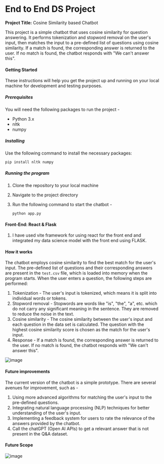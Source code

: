 # End to End DS Project

**Project Title:** Cosine Similarity based Chatbot

This project is a simple chatbot that uses cosine similarity for question answering. It performs tokenization and stopword removal on the user's input, then matches the input to a pre-defined list of questions using cosine similarity. If a match is found, the corresponding answer is returned to the user. If no match is found, the chatbot responds with "We can't answer this".

#### Getting Started

These instructions will help you get the project up and running on your local machine for development and testing purposes.

##### Prerequisites

You will need the following packages to run the project - 

* Python 3.x
* nltk
* numpy

##### Installing

Use the following command to install the necessary packages:

```
pip install nltk numpy
```

##### Running the program

1. Clone the repository to your local machine
2. Navigate to the project directory
3. Run the following command to start the chatbot -

    ```
    python app.py
    ```

#### Front-End: React & Flask

1. I have used vite framework for using react for the front end and integrated my data science model with the front end using FLASK.

#### How it works

The chatbot employs cosine similarity to find the best match for the user's input. The pre-defined list of questions and their corresponding answers are present in the `test.csv` file, which is loaded into memory when the program starts. When the user enters a question, the following steps are performed:

1. Tokenization - The user's input is tokenized, which means it is split into individual words or tokens.
2. Stopword removal - Stopwords are words like "is", "the", "a", etc. which do not carry any significant meaning in the sentence. They are removed to reduce the noise in the text.
3. Cosine similarity - The cosine similarity between the user's input and each question in the data set is calculated. The question with the highest cosine similarity score is chosen as the match for the user's input.
4. Response - If a match is found, the corresponding answer is returned to the user. If no match is found, the chatbot responds with "We can't answer this".

![image](https://github.com/pik1989/Cosine-Similarity-Chatbot/assets/34673684/ead0a0cc-b64c-4dd4-9753-4a89aebe9494)

#### Future improvements

The current version of the chatbot is a simple prototype. There are several avenues for improvement, such as - 

1. Using more advanced algorithms for matching the user's input to the pre-defined questions.
2. Integrating natural language processing (NLP) techniques for better understanding of the user's input.
3. Implementing a feedback system for users to rate the relevance of the answers provided by the chatbot.
4. Call the chatGPT (Open AI APIs) to get a relevant answer that is not present in the Q&A dataset.
   
#### Future Scope

![image](https://github.com/pik1989/Cosine-Similarity-Chatbot/assets/34673684/daa0de37-1588-4efd-805e-a3706b46ef2d)
